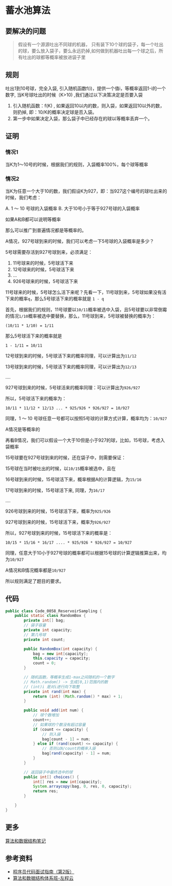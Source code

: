 # 蓄水池算法

## 要解决的问题

> 假设有一个源源吐出不同球的机器， 只有装下10个球的袋子，每一个吐出的球，要么放入袋子，要么永远扔掉,如何做到机器吐出每一个球之后，所有吐出的球都等概率被放进袋子里

## 规则

吐出1到10号球，完全入袋, 引入随机函数f(i)，提供一个值i，等概率返回1-i的一个数字, 当K号球吐出的时候（K>10) ,我们通过以下决策决定是否要入袋 

1. 引入随机函数：f(K) , 如果返回10以内的数，则入袋，如果返回10以外的数，则扔掉, 即：10/K的概率决定球是否入袋。
2. 第一步中如果决定入袋，那么袋子中已经存在的球以等概率丢弃一个。

## 证明

### 情况1

当K为1～10号的时候，根据我们的规则，入袋概率100%，每个球等概率

### 情况2

当K为任意一个大于10的数，我们假设K为927，即：当927这个编号的球吐出来的时候，我们考虑：

A. 1 ～ 10 号球的入袋概率 
B. 大于10号小于等于927号球的入袋概率

如果A和B都可以说明等概率

那么可以推广到普遍情况都是等概率的。

A情况，927号球到来的时候，我们可以考虑一下5号球的入袋概率是多少？

5号球需要存活到927号球到来，必须满足：
1. 11号球来的时候，5号球活下来
2. 12号球来的时候，5号球活下来
3. ...
4. 926号球来的时候，5号球活下来

11号球来的时候，5号球怎么活下来呢？先看一下，11号球到来，5号球如果没有活下来的概率`q`，那么5号球活下来的概率就是 `1 - q`

首先，根据我们的规则，11号球要以`10/11`概率被选中入袋，且5号球要以非常倒霉的情况`1/10`概率被选中要替换，那么，11号球到来，5号球被替换的概率为：

```text
(10/11 * 1/10) = 1/11
```

那么5号球活下来的概率就是

```text
1 - 1/11 = 10/11
```

12号球到来的时候，5号球活下来的概率同理，可以计算出为`11/12`

13号球到来的时候，5号球活下来的概率同理，可以计算出为`12/13`

....

927号球到来的时候，5号球活来的概率同理：可以计算出为`926/927`

所以，5号球活下来的概率为：

```text
10/11 * 11/12 * 12/13 ... * 925/926 * 926/927 = 10/927
```

同理，1 ～ 10 号球任意一号都可以按照5号球的计算方式计算，概率均为：`10/927`

A情况是等概率的

再看B情况，我们可以假设一个大于10但是小于927的球，比如，15号球，考虑入袋概率

15号球要在927号球到来的时候，还在袋子中，则需要保证：

15号球在当时被吐出的时候，以`10/15`概率被选中，且在

16号球到来的时候，15号球活下来，概率根据A的计算逻辑，为`15/16`

17号球到来的时候，15号球活下来, 同理，为`16/17`

....

926号球到来的时候，15号球活下来，概率为`925/926`

927号球到来的时候，15号球活下来，概率为`926/927`

所以，927号球到来的时候，15号球活下来的概率是：

```text
10/15 * 15/16 * 16/17 .... * 925/926 * 926/927 = 10/927
```

同理，任意大于10小于927号球的概率都可以根据15号球的计算逻辑推算出来，均为`10/927`

A情况和B情况概率都是`10/927`

所以规则满足了题目的要求。

## 代码

```java
public class Code_0058_ReservoirSampling {
    public static class RandomBox {
        private int[] bag;
        // 袋子容量
        private int capacity;
        // 第几号球
        private int count;

        public RandomBox(int capacity) {
            bag = new int[capacity];
            this.capacity = capacity;
            count = 0;
        }

        // 随机函数，等概率生成1-max之间随机的一个数字
        // Math.random() -> 生成[0,1)范围内的数
        // (int)i 是对i进行向下取整
        private int rand(int max) {
            return (int) (Math.random() * max) + 1;
        }

        public void add(int num) {
            // 球个数增加
            count++;
            // 如果球的个数没有超过容量
            if (count <= capacity) {
                // 则入袋
                bag[count - 1] = num;
            } else if (rand(count) <= capacity) {
                // 否则以N/count的概率入袋
                bag[rand(capacity) - 1] = num;
            }
        }

        // 返回袋子中最终选中的球
        public int[] choices() {
            int[] res = new int[capacity];
            System.arraycopy(bag, 0, res, 0, capacity);
            return res;
        }

    }
}
```

## 更多

[算法和数据结构笔记](https://github.com/GreyZeng/algorithm)

## 参考资料

- [程序员代码面试指南（第2版）](https://book.douban.com/subject/30422021/)
- [算法和数据结构体系班-左程云](https://ke.qq.com/course/3067253)